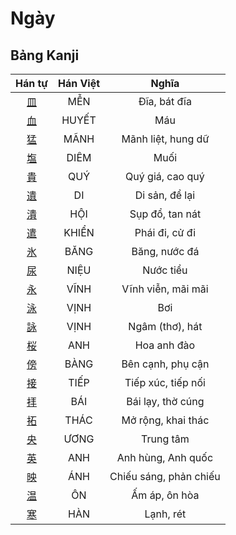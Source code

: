 
# Ngày

## Bảng Kanji

| Hán tự | Hán Việt | Nghĩa |
| :---: | :---: | :---: |
| [皿](https://www.tiengnhatdongian.com/kanji/giai-nghia-kanji-%E7%9A%BF) | MỄN | Đĩa, bát đĩa |
| [血](https://www.tiengnhatdongian.com/kanji/giai-nghia-kanji-%E8%A1%80) | HUYẾT | Máu |
| [猛](https://www.tiengnhatdongian.com/kanji/giai-nghia-kanji-%E7%8C%9B) | MÃNH | Mãnh liệt, hung dữ |
| [塩](https://www.tiengnhatdongian.com/kanji/giai-nghia-kanji-%E5%A1%A9) | DIÊM | Muối |
| [貴](https://www.tiengnhatdongian.com/kanji/giai-nghia-kanji-%E8%B2%B4) | QUÝ | Quý giá, cao quý |
| [遺](https://www.tiengnhatdongian.com/kanji/giai-nghia-kanji-%E9%81%BA) | DI | Di sản, để lại |
| [潰](https://www.tiengnhatdongian.com/kanji/giai-nghia-kanji-%E6%BD%B0) | HỘI | Sụp đổ, tan nát |
| [遣](https://www.tiengnhatdongian.com/kanji/giai-nghia-kanji-%E9%81%A3) | KHIỂN | Phái đi, cử đi |
| [氷](https://www.tiengnhatdongian.com/kanji/giai-nghia-kanji-%E6%B0%B7) | BĂNG | Băng, nước đá |
| [尿](https://www.tiengnhatdongian.com/kanji/giai-nghia-kanji-%E5%B0%BF) | NIỆU | Nước tiểu |
| [永](https://www.tiengnhatdongian.com/kanji/giai-nghia-kanji-%E6%B0%B8) | VĨNH | Vĩnh viễn, mãi mãi |
| [泳](https://www.tiengnhatdongian.com/kanji/giai-nghia-kanji-%E6%B3%B3) | VỊNH | Bơi |
| [詠](https://www.tiengnhatdongian.com/kanji/giai-nghia-kanji-%E8%A9%A0) | VỊNH | Ngâm (thơ), hát |
| [桜](https://www.tiengnhatdongian.com/kanji/giai-nghia-kanji-%E6%A1%9C) | ANH | Hoa anh đào |
| [傍](https://www.tiengnhatdongian.com/kanji/giai-nghia-kanji-%E5%82%8D) | BÀNG | Bên cạnh, phụ cận |
| [接](https://www.tiengnhatdongian.com/kanji/giai-nghia-kanji-%E6%8E%A5) | TIẾP | Tiếp xúc, tiếp nối |
| [拝](https://www.tiengnhatdongian.com/kanji/giai-nghia-kanji-%E6%8B%9D) | BÁI | Bái lạy, thờ cúng |
| [拓](https://www.tiengnhatdongian.com/kanji/giai-nghia-kanji-%E6%8B%93) | THÁC | Mở rộng, khai thác |
| [央](https://www.tiengnhatdongian.com/kanji/giai-nghia-kanji-%E5%A4%AE) | ƯƠNG | Trung tâm |
| [英](https://www.tiengnhatdongian.com/kanji/giai-nghia-kanji-%E8%8B%B1) | ANH | Anh hùng, Anh quốc |
| [映](https://www.tiengnhatdongian.com/kanji/giai-nghia-kanji-%E6%98%A0) | ÁNH | Chiếu sáng, phản chiếu |
| [温](https://www.tiengnhatdongian.com/kanji/giai-nghia-kanji-%E6%B8%A9) | ÔN | Ấm áp, ôn hòa |
| [寒](https://www.tiengnhatdongian.com/kanji/giai-nghia-kanji-%E5%AF%92) | HÀN | Lạnh, rét |

